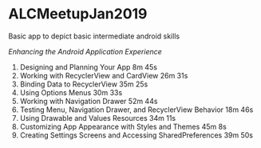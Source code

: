 # ALCMeetupJan2019
Basic app to depict basic intermediate android skills

*Enhancing the Android Application Experience*
1. Designing and Planning Your App 8m 45s
2. Working with RecyclerView and CardView 26m 31s
3. Binding Data to RecyclerView 35m 25s
4. Using Options Menus 30m 33s
5. Working with Navigation Drawer 52m 44s
6. Testing Menu, Navigation Drawer, and RecyclerView Behavior 18m 46s
7. Using Drawable and Values Resources 34m 11s
8. Customizing App Appearance with Styles and Themes 45m 8s
9. Creating Settings Screens and Accessing SharedPreferences 39m 50s
